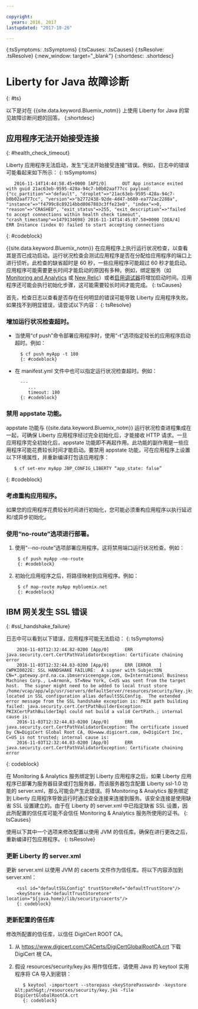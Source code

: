 ```yaml
---

copyright:
  years: 2016, 2017
lastupdated: "2017-10-26"

---
```


{:tsSymptoms: .tsSymptoms}
{:tsCauses: .tsCauses}
{:tsResolve: .tsResolve}
{:new_window: target="_blank"}
{:shortdesc: .shortdesc}

# Liberty for Java 故障诊断
{: #ts}


以下是对在 {{site.data.keyword.Bluemix_notm}} 上使用 Liberty for Java 的常见故障诊断问题的回答。
{:shortdesc}

## 应用程序无法开始接受连接
{: #health_check_timeout}


Liberty 应用程序无法启动，发生“无法开始接受连接”错误。例如，日志中的错误可能看起来如下所示：
{: tsSymptoms}

```
   2016-11-14T14:44:58.45+0000 [API/0]      OUT App instance exited with guid 21ac63eb-9595-428a-94c7-b0b02aaf77cc payload: {"cc_partition"=>"default", "droplet"=>"21ac63eb-9595-428a-94c7-b0b02aaf77cc", "version"=>"b2772438-92de-4d47-b680-ea772ac2288a", "instance"=>"f4799c8c89214bbd8067883c3ffe23e0", "index"=>0, "reason"=>"CRASHED", "exit_status"=>255, "exit_description"=>"failed to accept connections within health check timeout", "crash_timestamp"=>1479134698} 2016-11-14T14:45:07.50+0000 [DEA/4]      ERR Instance (index 0) failed to start accepting connections
```
{: #codeblock}

{{site.data.keyword.Bluemix_notm}} 在应用程序上执行运行状况检查，以查看其是否已成功启动。运行状况检查会测试应用程序是否在分配给应用程序的端口上进行侦听。此检查的缺省超时是 60 秒，一些应用程序可能超过 60 秒才能启动。
应用程序可能需要更长时间才能启动的原因有多种。例如，绑定服务（如 [Monitoring and Analytics](/docs/services/monana/index.html#gettingstartedtemplate) 或 [New Relic](/docs/runtimes/liberty/monitoring/newRelic.html)）或者[启用调试器](/docs/manageapps/app_mng.html#debug)将增加启动时间。应用程序还可能会执行初始化步骤，这可能需要较长时间才能完成。
{: tsCauses}

首先，检查日志以查看是否存在任何明显的错误可能导致 Liberty 应用程序失败。如果找不到明显错误，请尝试以下内容：
{: tsResolve}

### **增加运行状况检查超时。**

* 当使用“cf push”命令部署应用程序时，使用“-t”选项指定较长的应用程序启动超时。例如：

        $ cf push myApp -t 180
        {: #codeblock}

* 在 manifest.yml 文件中也可以指定运行状况检查超时。例如：

        ---
           ...
           timeout: 180
        {: #codeblock}

### **禁用 appstate 功能。**

appstate 功能与 {{site.data.keyword.Bluemix_notm}} 运行状况检查进程集成在一起，可确保 Liberty 应用程序经过完全初始化后，才能接收 HTTP 请求。一旦应用程序完全初始化后，appstate 功能即不再起作用。此功能的副作用是一些应用程序可能花费较长时间才能启动。要禁用 appstate 功能，可在应用程序上设置以下环境属性，并重新编译打包该应用程序：

```
   $ cf set-env myApp JBP_CONFIG_LIBERTY “app_state: false”
```
{: #codeblock}

### **考虑重构应用程序。**

如果您的应用程序花费较长时间进行初始化，您可能必须重构应用程序以执行延迟和/或异步初始化。

### **使用“no-route”选项进行部署。**

1. 使用“--no-route”选项部署应用程序。这将禁用端口运行状况检查。例如：

        $ cf push myApp –no-route
        {: #codeblock}

2. 初始化应用程序之后，将路径映射到应用程序。例如：

        $ cf map-route myApp mybluemix.net
        {: #codeblock}

## IBM 网关发生 SSL 错误
{: #ssl_handshake_failure}


日志中可以看到以下错误，应用程序可能无法启动：
{: tsSymptoms}

```
    2016-11-03T12:32:44.82-0200 [App/0]      ERR java.security.cert.CertPathValidatorException: Certificate chaining error
    2016-11-03T12:32:44.83-0200 [App/0]      ERR [ERROR   ] CWPKI0022E: SSL HANDSHAKE FAILURE:  A signer with SubjectDN CN=*.gateway.prd.na.ca.ibmserviceengage.com, O=International Business Machines Corp., L=Armonk, ST=New York, C=US was sent from the target host.  The signer might need to be added to local trust store /home/vcap/app/wlp/usr/servers/defaultServer/resources/security/key.jks, located in SSL configuration alias defaultSSLConfig.  The extended error message from the SSL handshake exception is: PKIX path building failed: java.security.cert.CertPathBuilderException: PKIXCertPathBuilderImpl could not build a valid CertPath.; internal cause is:
    2016-11-03T12:32:44.83-0200 [App/0]      ERR java.security.cert.CertPathValidatorException: The certificate issued by CN=DigiCert Global Root CA, OU=www.digicert.com, O=DigiCert Inc, C=US is not trusted; internal cause is:
    2016-11-03T12:32:44.83-0200 [App/0]      ERR java.security.cert.CertPathValidatorException: Certificate chaining error
```
{: codeblock}

在 Monitoring & Analytics 服务绑定到 Liberty 应用程序之后，如果 Liberty 应用程序已部署为服务器目录或打包服务器，而该服务器包含配置 Liberty ssl-1.0 功能的 server.xml，那么可能会产生此错误。将 Monitoring & Analytics 服务绑定到 Liberty 应用程序导致运行时通过安全连接来连接到服务。该安全连接是使用缺省 SSL 设置建立的。由于在 Liberty 的 server.xml 中已指定缺省 SSL 设置，因此所配置的信任库可能不会信任 Monitoring & Analytics 服务所使用的证书。
{: tsCauses}

使用以下其中一个选项来修改配置以使用 JVM 的信任库。确保在进行更改之后，重新编译打包应用程序。
{: tsResolve}

### 更新 Liberty 的 server.xml

更新 server.xml 以使用 JVM 的 cacerts 文件作为信任库。将以下内容添加到 server.xml：

        <ssl id="defaultSSLConfig" trustStoreRef="defaultTrustStore"/>
        <keyStore id="defaultTrustStoretore" location="${java.home}/lib/security/cacerts"/>
        {: codeblock}

### 更新配置的信任库

修改所配置的信任库，以信任 DigitCert ROOT CA。
  1. 从 https://www.digicert.com/CACerts/DigiCertGlobalRootCA.crt 下载 DigiCert 根 CA。
  2. 假设 resources/security/key.jks 用作信任库，请使用 Java 的 keytool 实用程序将 CA 导入到密钥：

            $ keytool -importcert --storepass <keyStorePassword> -keystore &lt;path&gt;/resources/security/key.jks -file DigiCertGlobalRootCA.crt
            {: codeblock}
